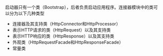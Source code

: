 启动器只有一个类（Bootstrap），后者负责启动应用程序。连接器模块中的类可以分为以下几种类型

- 连接器及其支持类（HttpConnector和HttpProcessor）
- 表示HTTP请求的类（HttpRequest）以及其支持类
- 表示HTTP响应的类（HttpResponse）以及其支持类
- 外观类（HttpRequestFacade和HttpResponseFacade）
- 常量类